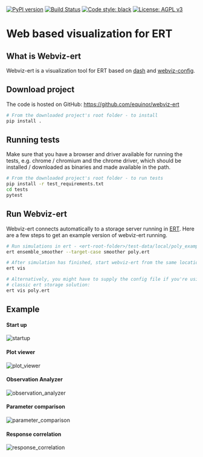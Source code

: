 [![PyPI version](https://badge.fury.io/py/webviz-ert.svg)](https://badge.fury.io/py/webviz-ert)
[![Build Status](https://github.com/equinor/webviz-ert/workflows/Python/badge.svg)](https://github.com/equinor/webviz-ert/actions?query=workflow%3APython)
[![Code style: black](https://img.shields.io/badge/code%20style-black-000000.svg)](https://github.com/psf/black)
[![License: AGPL v3](https://img.shields.io/badge/License-AGPL%20v3-blue.svg)](https://www.gnu.org/licenses/agpl-3.0)

# Web based visualization for ERT

## What is Webviz-ert
Webviz-ert is a visualization tool for ERT based on [dash](https://github.com/plotly/dash) 
and [webviz-config](https://github.com/equinor/webviz-config).

## Download project
The code is hosted on GitHub:
https://github.com/equinor/webviz-ert

```sh
# From the downloaded project's root folder - to install
pip install .
```

## Running tests
Make sure that you have a browser and driver available for running the tests,
e.g. chrome / chromium and the chrome driver, which should be installed /
downloaded as binaries and made available in the path.

```sh
# From the downloaded project's root folder - to run tests
pip install -r test_requirements.txt
cd tests
pytest
```

## Run Webviz-ert
Webviz-ert connects automatically to a storage server running in [ERT](https://github.com/equinor/ert).
Here are a few steps to get an example version of webviz-ert running.

```sh
# Run simulations in ert - <ert-root-folder>/test-data/local/poly_example/
ert ensemble_smoother --target-case smoother poly.ert

# After simulation has finished, start webviz-ert from the same location with
ert vis

# Alternatively, you might have to supply the config file if you're using the
# classic ert storage solution:
ert vis poly.ert
```

## Example

#### Start up 

![startup](https://user-images.githubusercontent.com/4508053/186850915-4b53c4fb-273d-4c15-961c-299966c3232c.gif)

#### Plot viewer 

![plot_viewer](https://user-images.githubusercontent.com/4508053/186850936-38a13f16-f795-4691-8455-fc12f8372d8e.gif)

#### Observation Analyzer

![observation_analyzer](https://user-images.githubusercontent.com/4508053/186850964-68b137eb-17c4-4bf9-9436-81c8c86e5956.gif)

#### Parameter comparison 

![parameter_comparison](https://user-images.githubusercontent.com/4508053/186851000-e5b750e1-d7ae-4da4-a612-b6c3740f5698.gif)

#### Response correlation 

![response_correlation](https://user-images.githubusercontent.com/4508053/186851026-df2085fd-5c35-42a6-a87e-c1890a963254.gif)
